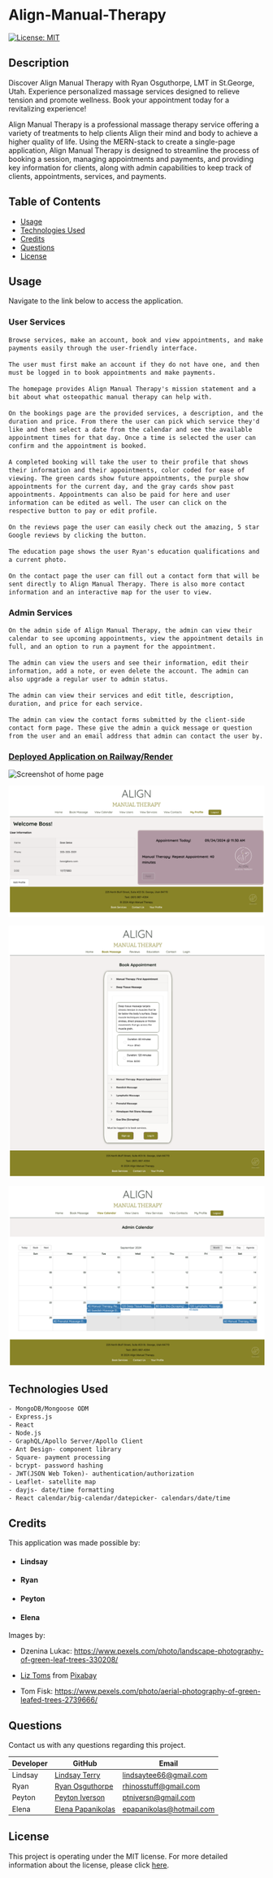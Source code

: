 
# Align-Manual-Therapy
[![License: MIT](https://img.shields.io/badge/License-MIT-yellow.svg)](https://opensource.org/licenses/MIT)


## Description
Discover Align Manual Therapy with Ryan Osguthorpe, LMT in St.George, Utah.  Experience personalized massage services designed to relieve tension and promote wellness. Book your appointment today for a revitalizing experience!

Align Manual Therapy is a professional massage therapy service offering a variety of treatments to help clients Align their mind and body to achieve a higher quality of life. Using the MERN-stack to create a single-page application, Align Manual Therapy is designed to streamline the process of booking a session, managing appointments and payments, and providing key information for clients, along with admin capabilities to keep track of clients, appointments, services, and payments.


## Table of Contents
* [Usage](#usage)
* [Technologies Used](#technologies-used)
* [Credits](#credits)
* [Questions](#questions)
* [License](#license)


## Usage
Navigate to the link below to access the application. 

### User Services
    Browse services, make an account, book and view appointments, and make payments easily through the user-friendly interface. 
    
    The user must first make an account if they do not have one, and then must be logged in to book appointments and make payments.

    The homepage provides Align Manual Therapy's mission statement and a bit about what osteopathic manual therapy can help with. 

    On the bookings page are the provided services, a description, and the duration and price. From there the user can pick which service they'd like and then select a date from the calendar and see the available appointment times for that day. Once a time is selected the user can confirm and the appointment is booked.

    A completed booking will take the user to their profile that shows their information and their appointments, color coded for ease of viewing. The green cards show future appointments, the purple show appointments for the current day, and the gray cards show past appointments. Appointments can also be paid for here and user information can be edited as well. The user can click on the respective button to pay or edit profile.

    On the reviews page the user can easily check out the amazing, 5 star Google reviews by clicking the button.

    The education page shows the user Ryan's education qualifications and a current photo.

    On the contact page the user can fill out a contact form that will be sent directly to Align Manual Therapy. There is also more contact information and an interactive map for the user to view.


### Admin Services
    On the admin side of Align Manual Therapy, the admin can view their calendar to see upcoming appointments, view the appointment details in full, and an option to run a payment for the appointment.

    The admin can view the users and see their information, edit their information, add a note, or even delete the account. The admin can also upgrade a regular user to admin status.

    The admin can view their services and edit title, description, duration, and price for each service.

    The admin can view the contact forms submitted by the client-side contact form page. These give the admin a quick message or question from the user and an email address that admin can contact the user by.

### [Deployed Application on Railway/Render]()

![Screenshot of home page](./client/src/assets/images/homepage-screenshot.png) 

![Screenshot of user profile](./client/src/assets/images/profile-screenshot.png) 

![Screenshot of booking page](./client/src/assets/images/booking-screenshot.png) 

![Screenshot of admin calendar](./client/src/assets/images/admincalendar-screenshot.png) 


## Technologies Used
    - MongoDB/Mongoose ODM
    - Express.js
    - React
    - Node.js
    - GraphQL/Apollo Server/Apollo Client
    - Ant Design- component library
    - Square- payment processing
    - bcrypt- password hashing
    - JWT(JSON Web Token)- authentication/authorization
    - Leaflet- satellite map
    - dayjs- date/time formatting
    - React calendar/big-calendar/datepicker- calendars/date/time


## Credits
This application was made possible by:
- #### Lindsay 

- #### Ryan

- #### Peyton

- #### Elena

Images by:

- Dzenina Lukac: https://www.pexels.com/photo/landscape-photography-of-green-leaf-trees-330208/

- <a href="https://pixabay.com/users/lizziet5-2690626/?utm_source=link-attribution&utm_medium=referral&utm_campaign=image&utm_content=5712344">Liz Toms</a> from <a href="https://pixabay.com//?utm_source=link-attribution&utm_medium=referral&utm_campaign=image&utm_content=5712344">Pixabay</a>

- Tom Fisk: https://www.pexels.com/photo/aerial-photography-of-green-leafed-trees-2739666/


## Questions 
Contact us with any questions regarding this project.

| Developer | GitHub                                                      | Email                      |
|-----------|-------------------------------------------------------------|----------------------------|
| Lindsay   | [Lindsay Terry](https://github.com/lindsay-terry)           | lindsaytee66@gmail.com     |
| Ryan      | [Ryan Osguthorpe](https://github.com/rhinosstuff)           | rhinosstuff@gmail.com      |
| Peyton    | [Peyton Iverson](https://github.com/AceSpadee)              | ptniversn@gmail.com        |
| Elena     | [Elena Papanikolas](https://github.com/ElenaPapanikolas)    | epapanikolas@hotmail.com   |


## License 
This project is operating under the MIT license. For more detailed information about the license, please click [here](https://opensource.org/licenses/MIT).